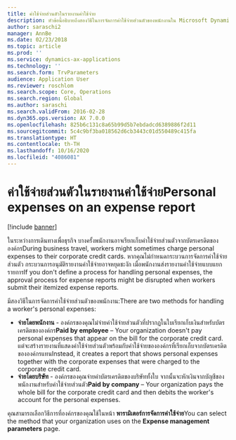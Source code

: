 ```yaml
---
title: ค่าใช้จ่ายส่วนตัวในรายงานค่าใช้จ่าย
description: หัวข้อนี้อธิบายถึงสองวิธีในการจัดการค่าใช้จ่ายส่วนตัวของพนักงานใน Microsoft Dynamics 365 Finance
author: saraschi2
manager: AnnBe
ms.date: 02/23/2018
ms.topic: article
ms.prod: ''
ms.service: dynamics-ax-applications
ms.technology: ''
ms.search.form: TrvParameters
audience: Application User
ms.reviewer: roschlom
ms.search.scope: Core, Operations
ms.search.region: Global
ms.author: saraschi
ms.search.validFrom: 2016-02-28
ms.dyn365.ops.version: AX 7.0.0
ms.openlocfilehash: 825b6c131c8a65b99d5b7ebdadcd6389886f2d11
ms.sourcegitcommit: 5c4c9bf3ba018562d6cb3443c01d550489c415fa
ms.translationtype: HT
ms.contentlocale: th-TH
ms.lasthandoff: 10/16/2020
ms.locfileid: "4086081"
---
```

# <a name="personal-expenses-on-an-expense-report"></a><span data-ttu-id="454bb-103">ค่าใช้จ่ายส่วนตัวในรายงานค่าใช้จ่าย</span><span class="sxs-lookup"><span data-stu-id="454bb-103">Personal expenses on an expense report</span></span>

[!include [banner](../includes/banner.md)]

<span data-ttu-id="454bb-104">ในระหว่างการเดินทางเพื่อธุรกิจ บางครั้งพนักงานอาจเรียกเก็บค่าใช้จ่ายส่วนตัวจากบัตรเครดิตขององค์กร</span><span class="sxs-lookup"><span data-stu-id="454bb-104">During business travel, workers might sometimes charge personal expenses to their corporate credit cards.</span></span> <span data-ttu-id="454bb-105">หากคุณไม่กำหนดกระบวนการจัดการค่าใช้จ่ายส่วนตัว กระบวนการอนุมัติรายงานค่าใช้จ่ายอาจหยุดชะงัก เมื่อพนักงานส่งรายงานค่าใช้จ่ายแบบแยกรายการ</span><span class="sxs-lookup"><span data-stu-id="454bb-105">If you don't define a process for handling personal expenses, the approval process for expense reports might be disrupted when workers submit their itemized expense reports.</span></span> 

<span data-ttu-id="454bb-106">มีสองวิธีในการจัดการค่าใช้จ่ายส่วนตัวของพนักงาน:</span><span class="sxs-lookup"><span data-stu-id="454bb-106">There are two methods for handling a worker's personal expenses:</span></span>

- <span data-ttu-id="454bb-107">**จ่ายโดยพนักงาน** - องค์กรของคุณไม่จ่ายค่าใช้จ่ายส่วนตัวที่ปรากฏในใบเรียกเก็บเงินสำหรับบัตรเครดิตขององค์กร</span><span class="sxs-lookup"><span data-stu-id="454bb-107">**Paid by employee** – Your organization doesn't pay personal expenses that appear on the bill for the corporate credit card.</span></span> <span data-ttu-id="454bb-108">แต่จะสร้างรายงานที่แสดงค่าใช้จ่ายส่วนตัวพร้อมกับค่าใช้จ่ายขององค์กรที่เรียกเก็บจากบัตรเครดิตขององค์กรแทน</span><span class="sxs-lookup"><span data-stu-id="454bb-108">Instead, it creates a report that shows personal expenses together with the corporate expenses that were charged to the corporate credit card.</span></span>
- <span data-ttu-id="454bb-109">**จ่ายโดยบริษัท** - องค์กรของคุณจ่ายค่าบัตรเครดิตของบริษัททั้งใบ จากนั้นจะหักเงินจากบัญชีของพนักงานสำหรับค่าใช้จ่ายส่วนตัว</span><span class="sxs-lookup"><span data-stu-id="454bb-109">**Paid by company** – Your organization pays the whole bill for the corporate credit card and then debits the worker's account for the personal expenses.</span></span>

<span data-ttu-id="454bb-110">คุณสามารถเลือกวิธีการที่องค์กรของคุณใช้ในหน้า **พารามิเตอร์การจัดการค่าใช้จ่าย**</span><span class="sxs-lookup"><span data-stu-id="454bb-110">You can select the method that your organization uses on the **Expense management parameters** page.</span></span>
